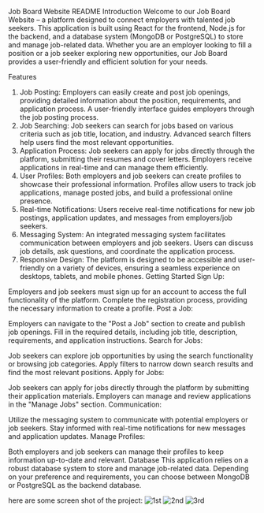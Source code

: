 
Job Board Website README
Introduction
Welcome to our Job Board Website – a platform designed to connect employers with talented job seekers. This application is built using React for the frontend, Node.js for the backend, and a database system (MongoDB or PostgreSQL) to store and manage job-related data. Whether you are an employer looking to fill a position or a job seeker exploring new opportunities, our Job Board provides a user-friendly and efficient solution for your needs.

Features
1. Job Posting:
Employers can easily create and post job openings, providing detailed information about the position, requirements, and application process.
A user-friendly interface guides employers through the job posting process.
2. Job Searching:
Job seekers can search for jobs based on various criteria such as job title, location, and industry.
Advanced search filters help users find the most relevant opportunities.
3. Application Process:
Job seekers can apply for jobs directly through the platform, submitting their resumes and cover letters.
Employers receive applications in real-time and can manage them efficiently.
4. User Profiles:
Both employers and job seekers can create profiles to showcase their professional information.
Profiles allow users to track job applications, manage posted jobs, and build a professional online presence.
5. Real-time Notifications:
Users receive real-time notifications for new job postings, application updates, and messages from employers/job seekers.
6. Messaging System:
An integrated messaging system facilitates communication between employers and job seekers.
Users can discuss job details, ask questions, and coordinate the application process.
7. Responsive Design:
The platform is designed to be accessible and user-friendly on a variety of devices, ensuring a seamless experience on desktops, tablets, and mobile phones.
Getting Started
Sign Up:

Employers and job seekers must sign up for an account to access the full functionality of the platform.
Complete the registration process, providing the necessary information to create a profile.
Post a Job:

Employers can navigate to the "Post a Job" section to create and publish job openings.
Fill in the required details, including job title, description, requirements, and application instructions.
Search for Jobs:

Job seekers can explore job opportunities by using the search functionality or browsing job categories.
Apply filters to narrow down search results and find the most relevant positions.
Apply for Jobs:

Job seekers can apply for jobs directly through the platform by submitting their application materials.
Employers can manage and review applications in the "Manage Jobs" section.
Communication:

Utilize the messaging system to communicate with potential employers or job seekers.
Stay informed with real-time notifications for new messages and application updates.
Manage Profiles:

Both employers and job seekers can manage their profiles to keep information up-to-date and relevant.
Database
This application relies on a robust database system to store and manage job-related data. Depending on your preference and requirements, you can choose between MongoDB or PostgreSQL as the backend database.


here are some screen shot of the project:
![1st](https://github.com/HarshitGoyal12/NEURONEXUS_INNOVATIONS_TASK/assets/98648734/7824e794-0690-475c-a634-fb52541f5638)
![2nd](https://github.com/HarshitGoyal12/NEURONEXUS_INNOVATIONS_TASK/assets/98648734/21cc66be-0d36-4fe6-94cb-845f816ede03)
![3rd ](https://github.com/HarshitGoyal12/NEURONEXUS_INNOVATIONS_TASK/assets/98648734/64451775-414c-4dfc-9ce5-d788cf8b3030)
